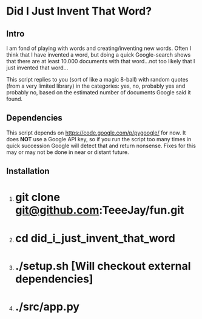 Did I Just Invent That Word?
=============================

Intro
------------------------
I am fond of playing with words and creating/inventing new words. Often I think that I have invented a word, but doing a quick Google-search shows that there are at least 10.000 documents with that word...not too likely that I just invented that word...

This script replies to you (sort of like a magic 8-ball) with random quotes (from a very limited library) in the categories: yes, no, probably yes and probably no, based on the estimated number of documents Google said it found.

Dependencies
------------------------

This script depends on https://code.google.com/p/pygoogle/ for now. It does **NOT** use a Google API key, so if you run the script too many times in quick succession Google will detect that and return nonsense. Fixes for this may or may not be done in near or distant future.

Installation
------------------------

1. # git clone git@github.com:TeeeJay/fun.git
2. # cd did_i_just_invent_that_word
3. # ./setup.sh [Will checkout external dependencies]
4. # ./src/app.py <myword>

